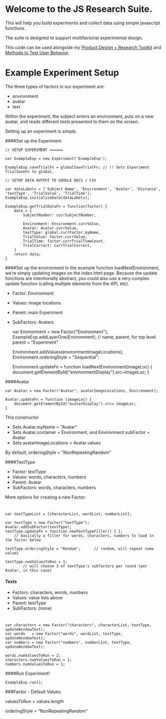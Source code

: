 # Welcome to the JS Research Suite.

This will help you build experiments and collect data using simple javascript functions. 

The suite is designed to support multifactorial experimental design. 

This code can be used alongside my [Product Design + Research Toolkit] and [Methods to Test User Behavior]. 




# Example Experiment Setup

The three types of factors in our experiment are:

- environment
- avatar
- text

Within the experiment, the subject enters an environment, puts on a new avatar, and reads different texts presented to them on the screen.

Setting up an experiment is simple.

####Set up the Experiment


	// SETUP EXPERIMENT ======

	var ExampleExp = new Experiment('ExampleExp');

	ExampleExp.saveTrialFn = globalSaveTrialFn; // !! Sets Experiment TrialSaveFn to global. 

	// SETUP DATA OUTPUT TO GOOGLE DOCS / CSV 

	var dataLabels = ['Subject Name', 'Environment', 'Avatar', 'Distance', 'textType', 'TrialValue', 'TrialTime'];
	ExampleExp.initializeData(dataLabels); 

	ExampleExp.getTrialDataFn = function(factor) {
		data = {
	        SubjectNumber: currSubjectNumber, 

	        Environment: Environment.currValue,
	        Avatar: Avatar.currValue,
	        textType: global.currFactor.myName,
	        TrialValue: factor.currValue,
	        TrialTime: factor.currTrialTimeCount,
	        TrialCorrect: currTrialCorrect,  
	    }
	    return data;
	}


####Set up the environment
In the example function loadNextEnvironment, we’re simply updating images on the index.html page. Because the update functions are intentionally abstract, you could also use a very complex update function (calling multiple elements from the API, etc). 

- Factor: Environment
- Values: image locations
- Parent: main Experiment
- SubFactors: Avatars

	var Environment = new Factor("Environment"); 
	ExampleExp.addLayerOne(Environment); 
		// name, parent, for top level parent = "Experiment" 

	Environment.addValues(environmentImageLocations);
	Environment.orderingStyle = "Sequential";

	Environment.updateFn = function loadNextEnvironment(imageLoc) {
		document.getElementById("environmentDisplay").src=imageLoc;
	}


####Avatar


	
	var Avatar = new Factor("Avatar", avatarImageLocations, Environment); 

	Avatar.updateFn = function (imageLoc) {
		document.getElementById("avatarDisplay").src= imageLoc;
	}
	
This constructor

- Sets Avatar.myName = "Avatar"
- Sets Avatar.container = Environment, and Environment.subFactor = Avatar
- Sets avatarImageLocations = Avatar.values

By default, orderingStyle = "NonRepeatingRandom" 


####TextType

- Factor: textType  
- Values: words, characters, numbers
- Parent: Avatar
- SubFactors: words, characters, numbers

More options for creating a new Factor: 


#	
	var textTypeList = [characterList, wordList, numberList];
	
	var textType = new Factor("textType"); 
	Avatar.addSubFactor(textType);	
	textType.updateFn = function newTextTypeFiller() { }; 
		// basically a filler for words, characters, numbers to load in the factor below
	
	textType.orderingStyle = "Random"; 		// random, will repeat some values
	
	textType.numValuesToRun = 1; 	
			// will choose 3 of textType's subfactors per round (per Avatar, in this case)


#### Texts
- Factors: characters, words, numbers  
- Values: value lists above
- Parent: textType
- SubFactors: (none)

#

	var characters = new Factor("characters", characterList, textType, updateWindowText);
	var words 	= new Factor("words", wordList, textType, updateWindowText);
	var numbers = new Factor("numbers", numberList, textType, updateWindowText);	

	words.numValuesToRun = 2;
	characters.numValuesToRun = 1;
	numbers.numValuesToRun = 1;


####Run Experiment!
	
	ExampleExp.run();


###Factor - Default Values:

valuesToRun = values.length

orderingStyle = “NonRepeatingRandom”


[Product Design + Research Toolkit]:https://docs.google.com/document/d/1XIJK_cYcnPhXlydfBbOARORfYReq7Ph0fqvzysZYyM4/edit?usp=sharing

[Methods to Test User Behavior]:https://docs.google.com/document/d/1XM0Taf3mmODVuCgIxCk8FiDWvU9tYxiHoIYUUSckwLc/edit?usp=sharing




